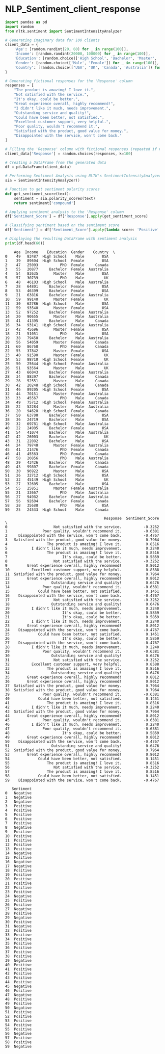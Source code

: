 
# NLP_Sentiment_client_response
```python
import pandas as pd
import random
from nltk.sentiment import SentimentIntensityAnalyzer

# Generating imaginary data for 100 clients
client_data = {
    'Age': [random.randint(20, 60) for _ in range(100)],
    'Income': [random.randint(20000, 100000) for _ in range(100)],
    'Education': [random.choice(['High School', 'Bachelor', 'Master', 'PhD']) for _ in range(100)],
    'Gender': [random.choice(['Male', 'Female']) for _ in range(100)],
    'Country': [random.choice(['USA', 'UK', 'Canada', 'Australia']) for _ in range(100)],
}

# Generating fictional responses for the 'Response' column
responses = [
    "The product is amazing! I love it.",
    "Not satisfied with the service.",
    "It's okay, could be better.",
    "Great experience overall, highly recommend!",
    "I didn't like it much, needs improvement.",
    "Outstanding service and quality!",
    "Could have been better, not satisfied.",
    "Excellent customer support, very helpful.",
    "Poor quality, wouldn't recommend it.",
    "Satisfied with the product, good value for money.",
    "Disappointed with the service, won't come back."
]

# Filling the 'Response' column with fictional responses (repeated if necessary)
client_data['Response'] = random.choices(responses, k=100)

# Creating a DataFrame from the generated data
df = pd.DataFrame(client_data)

# Performing Sentiment Analysis using NLTK's SentimentIntensityAnalyzer
sia = SentimentIntensityAnalyzer()

# Function to get sentiment polarity scores
def get_sentiment_score(text):
    sentiment = sia.polarity_scores(text)
    return sentiment['compound']

# Applying sentiment analysis to the 'Response' column
df['Sentiment_Score'] = df['Response'].apply(get_sentiment_score)

# Classifying sentiment based on the sentiment score
df['Sentiment'] = df['Sentiment_Score'].apply(lambda score: 'Positive' if score > 0 else 'Neutral' if score == 0 else 'Negative')

# Displaying the resulting DataFrame with sentiment analysis
print(df.head(60))

```

        Age  Income    Education  Gender    Country  \
    0    49   83487  High School    Male        USA   
    1    39   89604  High School  Female        USA   
    2    47   25003          PhD  Female     Canada   
    3    55   20877     Bachelor  Female  Australia   
    4    54   83635       Master    Male        USA   
    5    57   30739          PhD    Male         UK   
    6    48   46103  High School    Male  Australia   
    7    28   64801     Bachelor  Female        USA   
    8    53   46399     Bachelor  Female        USA   
    9    21   63816     Bachelor  Female  Australia   
    10   59   99140       Master  Female         UK   
    11   30   62786  High School    Male        USA   
    12   59   93540       Master  Female        USA   
    13   52   97252     Bachelor  Female  Australia   
    14   20   90655       Master    Male  Australia   
    15   41   41395     Bachelor    Male     Canada   
    16   34   93141  High School  Female  Australia   
    17   42   45696       Master  Female        USA   
    18   21   51051          PhD    Male        USA   
    19   38   79450     Bachelor    Male  Australia   
    20   56   54059       Master  Female     Canada   
    21   60   86768          PhD  Female     Canada   
    22   55   37842       Master  Female        USA   
    23   40   91590       Master  Female         UK   
    24   53   88710  High School  Female         UK   
    25   50   25644  High School  Female  Australia   
    26   51   93564       Master    Male         UK   
    27   43   66043     Bachelor  Female  Australia   
    28   34   88397     Bachelor  Female     Canada   
    29   26   52551       Master    Male     Canada   
    30   42   20248  High School    Male     Canada   
    31   46   89205  High School  Female        USA   
    32   44   70151       Master  Female  Australia   
    33   33   45567          PhD    Male     Canada   
    34   49   75712  High School  Female  Australia   
    35   22   52284       Master    Male  Australia   
    36   20   94628  High School  Female     Canada   
    37   50   63700     Bachelor  Female        USA   
    38   36   24719     Bachelor    Male        USA   
    39   32   69781  High School    Male  Australia   
    40   22   24905     Bachelor  Female        USA   
    41   54   41074     Bachelor    Male  Australia   
    42   42   26003     Bachelor    Male         UK   
    43   31   22082     Bachelor    Male        USA   
    44   24   79740       Master  Female  Australia   
    45   41   21476          PhD  Female     Canada   
    46   41   45563          PhD  Female     Canada   
    47   58   20856          PhD    Male  Australia   
    48   29   43426     Bachelor    Male     Canada   
    49   43   99807     Bachelor  Female     Canada   
    50   30   96922       Master    Male        USA   
    51   26   32712  High School    Male        USA   
    52   32   45149  High School    Male         UK   
    53   27   32605     Bachelor    Male        USA   
    54   55   25851       Master  Female  Australia   
    55   21   33667          PhD    Male  Australia   
    56   27   94982     Bachelor  Female  Australia   
    57   56   92604     Bachelor  Female     Canada   
    58   28   35688          PhD    Male        USA   
    59   25   24533  High School    Male     Canada   
    
                                                 Response  Sentiment_Score  \
    0                     Not satisfied with the service.          -0.3252   
    1                Poor quality, wouldn't recommend it.          -0.6381   
    2     Disappointed with the service, won't come back.          -0.4767   
    3   Satisfied with the product, good value for money.           0.7964   
    4                  The product is amazing! I love it.           0.8516   
    5           I didn't like it much, needs improvement.           0.2240   
    6                  The product is amazing! I love it.           0.8516   
    7                         It's okay, could be better.           0.5859   
    8                     Not satisfied with the service.          -0.3252   
    9         Great experience overall, highly recommend!           0.8012   
    10          Excellent customer support, very helpful.           0.8588   
    11  Satisfied with the product, good value for money.           0.7964   
    12        Great experience overall, highly recommend!           0.8012   
    13                   Outstanding service and quality!           0.6476   
    14               Poor quality, wouldn't recommend it.          -0.6381   
    15             Could have been better, not satisfied.           0.1451   
    16    Disappointed with the service, won't come back.          -0.4767   
    17                    Not satisfied with the service.          -0.3252   
    18                   Outstanding service and quality!           0.6476   
    19          I didn't like it much, needs improvement.           0.2240   
    20                        It's okay, could be better.           0.5859   
    21                        It's okay, could be better.           0.5859   
    22          I didn't like it much, needs improvement.           0.2240   
    23        Great experience overall, highly recommend!           0.8012   
    24    Disappointed with the service, won't come back.          -0.4767   
    25             Could have been better, not satisfied.           0.1451   
    26                        It's okay, could be better.           0.5859   
    27    Disappointed with the service, won't come back.          -0.4767   
    28          I didn't like it much, needs improvement.           0.2240   
    29               Poor quality, wouldn't recommend it.          -0.6381   
    30                   Outstanding service and quality!           0.6476   
    31                    Not satisfied with the service.          -0.3252   
    32          Excellent customer support, very helpful.           0.8588   
    33                 The product is amazing! I love it.           0.8516   
    34                   Outstanding service and quality!           0.6476   
    35        Great experience overall, highly recommend!           0.8012   
    36        Great experience overall, highly recommend!           0.8012   
    37  Satisfied with the product, good value for money.           0.7964   
    38  Satisfied with the product, good value for money.           0.7964   
    39               Poor quality, wouldn't recommend it.          -0.6381   
    40             Could have been better, not satisfied.           0.1451   
    41                 The product is amazing! I love it.           0.8516   
    42          I didn't like it much, needs improvement.           0.2240   
    43  Satisfied with the product, good value for money.           0.7964   
    44        Great experience overall, highly recommend!           0.8012   
    45               Poor quality, wouldn't recommend it.          -0.6381   
    46          I didn't like it much, needs improvement.           0.2240   
    47               Poor quality, wouldn't recommend it.          -0.6381   
    48                        It's okay, could be better.           0.5859   
    49        Great experience overall, highly recommend!           0.8012   
    50    Disappointed with the service, won't come back.          -0.4767   
    51                   Outstanding service and quality!           0.6476   
    52  Satisfied with the product, good value for money.           0.7964   
    53        Great experience overall, highly recommend!           0.8012   
    54             Could have been better, not satisfied.           0.1451   
    55                 The product is amazing! I love it.           0.8516   
    56                    Not satisfied with the service.          -0.3252   
    57                 The product is amazing! I love it.           0.8516   
    58             Could have been better, not satisfied.           0.1451   
    59    Disappointed with the service, won't come back.          -0.4767   
    
       Sentiment  
    0   Negative  
    1   Negative  
    2   Negative  
    3   Positive  
    4   Positive  
    5   Positive  
    6   Positive  
    7   Positive  
    8   Negative  
    9   Positive  
    10  Positive  
    11  Positive  
    12  Positive  
    13  Positive  
    14  Negative  
    15  Positive  
    16  Negative  
    17  Negative  
    18  Positive  
    19  Positive  
    20  Positive  
    21  Positive  
    22  Positive  
    23  Positive  
    24  Negative  
    25  Positive  
    26  Positive  
    27  Negative  
    28  Positive  
    29  Negative  
    30  Positive  
    31  Negative  
    32  Positive  
    33  Positive  
    34  Positive  
    35  Positive  
    36  Positive  
    37  Positive  
    38  Positive  
    39  Negative  
    40  Positive  
    41  Positive  
    42  Positive  
    43  Positive  
    44  Positive  
    45  Negative  
    46  Positive  
    47  Negative  
    48  Positive  
    49  Positive  
    50  Negative  
    51  Positive  
    52  Positive  
    53  Positive  
    54  Positive  
    55  Positive  
    56  Negative  
    57  Positive  
    58  Positive  
    59  Negative  

